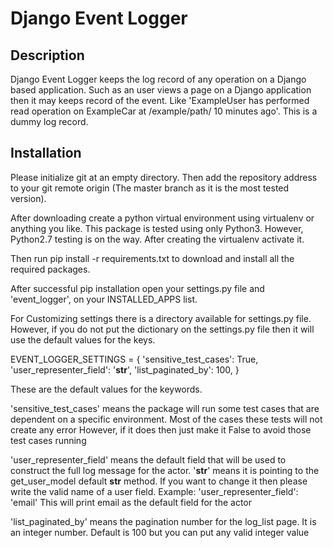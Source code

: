Django Event Logger
=======

Description
-----------

Django Event Logger keeps the log record of any operation on a Django based application. Such as an user views a
page on a Django application then it may keeps record of the event. Like 'ExampleUser has performed read operation
on ExampleCar at /example/path/ 10 minutes ago'. This is a dummy log record.

Installation
------------

Please initialize git at an empty directory. Then add the repository address to your git remote origin (The master branch as it is the most tested version).

After downloading create a python virtual environment using virtualenv or anything you like. This package is tested
using only Python3. However, Python2.7 testing is on the way. After creating the virtualenv activate it.

Then run pip install -r requirements.txt to download and install all the required packages.

After successful pip installation open your settings.py file and 'event_logger', on your INSTALLED_APPS list.

For Customizing settings there is a directory available for settings.py file. However, if you do not put the dictionary
on the settings.py file then it will use the default values for the keys.

EVENT_LOGGER_SETTINGS = {
    'sensitive_test_cases': True,
    'user_representer_field': '__str__',
    'list_paginated_by': 100,
}

These are the default values for the keywords.

'sensitive_test_cases' means the package will run some test cases that are dependent on a specific environment. Most of the cases these tests will not create any error However, if
it does then just make it False to avoid those test cases running

'user_representer_field' means the default field that will be used to construct the full log message for the actor.
'__str__' means it is pointing to the get_user_model default __str__ method. If you want to change it then please
write the valid name of a user field.
Example: 'user_representer_field': 'email' This will print email as the default field for the actor

'list_paginated_by' means the pagination number for the log_list page. It is an integer number. Default is 100 but
you can put any valid integer value
